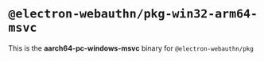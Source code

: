 # `@electron-webauthn/pkg-win32-arm64-msvc`

This is the **aarch64-pc-windows-msvc** binary for `@electron-webauthn/pkg`
